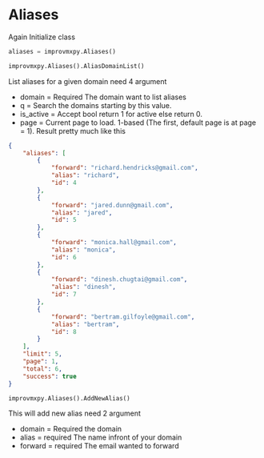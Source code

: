 # Aliases
Again Initialize class
```py
aliases = improvmxpy.Aliases()
```
```py
improvmxpy.Aliases().AliasDomainList()
```
List aliases for a given domain need 4 argument
- domain = Required The domain want to list aliases
- q = Search the domains starting by this value.
- is_active = Accept bool return 1 for active else return 0.
- page = Current page to load. 1-based (The first, default page is at page = 1).
Result pretty much like this
```json
{
    "aliases": [
        {
            "forward": "richard.hendricks@gmail.com", 
            "alias": "richard", 
            "id": 4
        },
        {
            "forward": "jared.dunn@gmail.com", 
            "alias": "jared", 
            "id": 5
        },
        {
            "forward": "monica.hall@gmail.com", 
            "alias": "monica", 
            "id": 6
        },
        {
            "forward": "dinesh.chugtai@gmail.com", 
            "alias": "dinesh", 
            "id": 7
        },
        {
            "forward": "bertram.gilfoyle@gmail.com", 
            "alias": "bertram", 
            "id": 8
        }
    ],
    "limit": 5,
    "page": 1,
    "total": 6,
    "success": true
}
```
```py
improvmxpy.Aliases().AddNewAlias()
```
This will add new alias need 2 argument
- domain = Required the domain
- alias = required The name infront of your domain
- forward = required The email wanted to forward